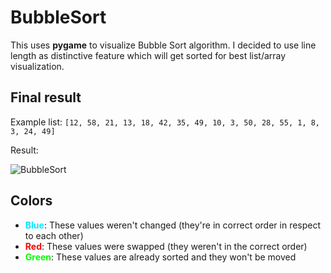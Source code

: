 # BubbleSort

This uses **pygame** to visualize Bubble Sort algorithm.
I decided to use line length as distinctive feature which will get sorted for best list/array visualization.

## Final result

Example list: `[12, 58, 21, 13, 18, 42, 35, 49, 10, 3, 50, 28, 55, 1, 8, 3, 24, 49]`

Result:

![BubbleSort](https://user-images.githubusercontent.com/20902250/85560397-e67c2a00-b62a-11ea-86f8-0796a23e9ad1.gif)

## Colors

* <span style="color:#00e9ff">**Blue**</span>: These values weren't changed (they're in correct order in respect to each other)
* <span style="color:#ff0000">**Red**</span>: These values were swapped (they weren't in the correct order)
* <span style="color:#00ff00">**Green**</span>: These values are already sorted and they won't be moved
